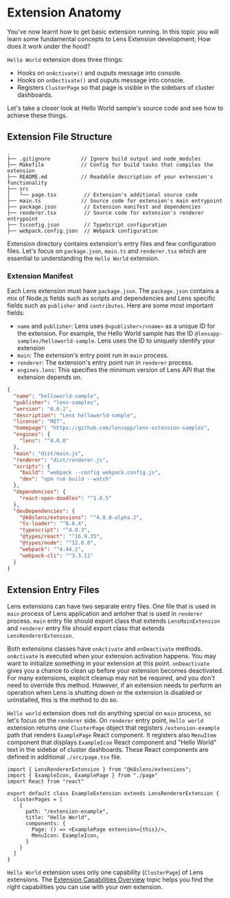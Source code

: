 # Extension Anatomy

You've now learnt how to get basic extension running. In this topic you will learn some fundamental concepts to Lens Extension development; How does it work under the hood?

`Hello World` extension does three things:

- Hooks on `onActivate()` and ouputs message into console.
- Hooks on `onDectivate()` and ouputs message into console.
- Registers `ClusterPage` so that page is visible in the sidebars of cluster dashboards.

Let's take a closer look at Hello World sample's source code and see how to achieve these things.

## Extension File Structure

```
.
├── .gitignore          // Ignore build output and node_modules
├── Makefile            // Config for build tasks that compiles the extension
├── README.md           // Readable description of your extension's functionality
├── src
│   └── page.tsx         // Extension's additional source code
├── main.ts             // Source code for extension's main entrypoint
├── package.json         // Extension manifest and dependencies
├── renderer.tsx         // Source code for extension's renderer entrypoint
├── tsconfig.json        // TypeScript configuration
├── webpack.config.json  // Webpack configuration
```

Extension directory contains extension's entry files and few configuration files. Let's focus on `package.json`, `main.ts` and `renderer.tsx` which are essential to understanding the `Hello World` extension.

### Extension Manifest

Each Lens extension must have `package.json`. The `package.json` contains a mix of Node.js fields such as scripts and dependencies and Lens specific fields such as `publisher` and `contributes`. Here are some most important fields:

- `name` and `publisher`: Lens uses `@<publisher>/<name>` as a unique ID for the extension. For example, the Hello World sample has the ID `@lensapp-samples/helloworld-sample`. Lens uses the ID to uniquely identify your extension
- `main`: The extension's entry point run in `main` process.
- `renderer`: The extension's entry point run in `renderer` process.
- `engines.lens`: This specifies the minimum version of Lens API that the extension depends on.

```json
{
  "name": "helloworld-sample",
  "publisher": "lens-samples",
  "version": "0.0.1",
  "description": "Lens helloworld-sample",
  "license": "MIT",
  "homepage": "https://github.com/lensapp/lens-extension-samples",
  "engines": {
    "lens": "^4.0.0"
  },
  "main": "dist/main.js",
  "renderer": "dist/renderer.js",
  "scripts": {
    "build": "webpack --config webpack.config.js",
    "dev": "npm run build --watch"
  },
  "dependencies": {
    "react-open-doodles": "^1.0.5"
  },
  "devDependencies": {
    "@k8slens/extensions": "^4.0.0-alpha.2",
    "ts-loader": "^8.0.4",
    "typescript": "^4.0.3",
    "@types/react": "^16.9.35",
    "@types/node": "^12.0.0",
    "webpack": "^4.44.2",
    "webpack-cli": "^3.3.11"
  }
}
```

## Extension Entry Files
Lens extensions can have two separate entry files. One file that is used in `main` process of Lens application and antoher that is used in `renderer` process. `main` entry file should export class that extends `LensMainExtension` and `renderer` entry file should export class that extends `LensRendererExtension`.

Both extensions classes have `onActivate` and `onDeactivate` methods. `onActivate` is executed when your extension activation happens. You may want to initialize something in your extension at this point. `onDeactivate` gives you a chance to clean up before your extension becomes deactivated. For many extensions, explicit cleanup may not be required, and you don't need to override this method. However, if an extension needs to perform an operation when Lens is shutting down or the extension is disabled or uninstalled, this is the method to do so.

`Hello world` extension does not do anything special on `main` process, so let's focus on the `renderer` side. On `renderer` entry point, `Hello world` extension returns one `ClusterPage` object that registers `/extension-example` path that renders `ExamplePage` React component. It registers also `MenuItem` component that displays `ExampleIcon` React component and "Hello World" text in the sidebar of cluster dashboards. These React components are defined in additional `./src/page.tsx` file.

```
import { LensRendererExtension } from "@k8slens/extensions";
import { ExampleIcon, ExamplePage } from "./page"
import React from "react"

export default class ExampleExtension extends LensRendererExtension {
  clusterPages = [
    {
      path: "/extension-example",
      title: "Hello World",
      components: {
        Page: () => <ExamplePage extension={this}/>,
        MenuIcon: ExampleIcon,
      }
    }
  ]
}
```

`Hello World` extension uses only one capability (`ClusterPage`) of Lens extensions. The [Extension Capabilities Overview](/extensions/capabilities/) topic helps you find the right capabilities you can use with your own extension.
